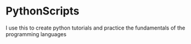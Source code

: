 # PythonScripts
I use this to create python tutorials and practice the fundamentals of the programming languages
